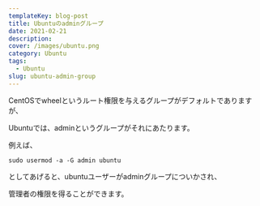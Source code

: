 ```yaml
---
templateKey: blog-post
title: Ubuntuのadminグループ
date: 2021-02-21
description:
cover: /images/ubuntu.png
category: Ubuntu
tags:
  - Ubuntu
slug: ubuntu-admin-group
---
```


CentOSでwheelというルート権限を与えるグループがデフォルトでありますが、

Ubuntuでは、adminというグループがそれにあたります。

例えば、

```shell
sudo usermod -a -G admin ubuntu
```

としてあげると、ubuntuユーザーがadminグループについかされ、

管理者の権限を得ることができます。
